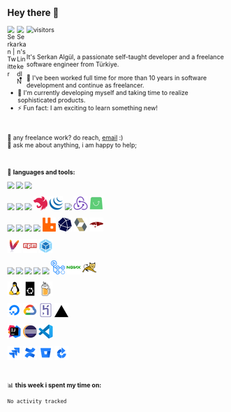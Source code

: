 <!--
**serkanalgl/serkanalgl** is a ✨ _special_ ✨ repository because its `README.md` (this file) appears on your GitHub profile. -->

## Hey there 👋
<a href="https://twitter.com/0xSerkan">
  <img align="left" alt="Serkan | Twitter" width="22px" src="https://raw.githubusercontent.com/peterthehan/peterthehan/master/assets/twitter.svg" />
</a>
<a href="https://www.linkedin.com/in/serkanalgul/">
  <img align="left" alt="Serkan's LinkedIN" width="22px" src="https://raw.githubusercontent.com/peterthehan/peterthehan/master/assets/linkedin.svg" />
</a>

![visitors](https://visitor-badge.lithub.cc/badge?page_id=serkanalgl.serkanalgl&left_color=red&right_color=green)

<br />

It's Serkan Algül, a passionate self-taught developer and a freelance software engineer from Türkiye.

- 👷 I've been worked full time for more than 10 years in software development and continue as freelancer.
- 🌱 I'm currently developing myself and taking time to realize sophisticated products.
-  ⚡ Fun fact: I am exciting to learn something new!

<br />

💼 any freelance work? do reach, [email](mailto:serkanalgl@gmail.com) :)<br>
💬 ask me about anything, i am happy to help;

<br />

🌸 **languages and tools:**  

<code><img height="45" src="https://cdn.jsdelivr.net/gh/devicons/devicon/icons/java/java-original.svg"></code>
<code><img height="45" src="https://cdn.jsdelivr.net/gh/devicons/devicon/icons/javascript/javascript-original.svg"></code>
<code><img height="45" src="https://cdn.jsdelivr.net/gh/devicons/devicon/icons/solidity/solidity-original.svg"></code>

<code><img height="45" src="https://cdn.jsdelivr.net/gh/devicons/devicon/icons/spring/spring-original.svg"></code>
<code><img height="45" src="https://cdn.jsdelivr.net/gh/devicons/devicon/icons/nodejs/nodejs-original.svg"></code>
<code><img height="45" src="https://cdn.jsdelivr.net/gh/devicons/devicon/icons/express/express-original.svg"></code>
<code><img height="32" src="https://github.com/devicons/devicon/blob/develop/icons/nestjs/nestjs-plain.svg"></code>
<code><img height="32" src="https://github.com/devicons/devicon/blob/develop/icons/jquery/jquery-original.svg"></code>
<code><img height="45" src="https://cdn.jsdelivr.net/gh/devicons/devicon/icons/react/react-original.svg"></code>
<code><img height="32" src="https://github.com/devicons/devicon/blob/develop/icons/redux/redux-original.svg"></code>
<code><img height="32" src="https://github.com/devicons/devicon/blob/develop/icons/vuestorefront/vuestorefront-original.svg"></code>


<code><img height="32" src="https://cdn.jsdelivr.net/gh/devicons/devicon/icons/mongodb/mongodb-original.svg"></code>
<code><img height="32" src="https://cdn.jsdelivr.net/gh/devicons/devicon/icons/postgresql/postgresql-original.svg"></code>
<code><img height="32" src="https://cdn.jsdelivr.net/gh/devicons/devicon/icons/mysql/mysql-original.svg"></code>
<code><img height="32" src="https://cdn.jsdelivr.net/gh/devicons/devicon/icons/redis/redis-original.svg"></code>
<code><img height="32" src="https://github.com/devicons/devicon/blob/develop/icons/rabbitmq/rabbitmq-original.svg"></code>
<code><img height="32" src="https://github.com/devicons/devicon/blob/develop/icons/influxdb/influxdb-original.svg"></code>
<code><img height="32" src="https://github.com/devicons/devicon/blob/develop/icons/hibernate/hibernate-original.svg"></code>
<code><img height="32" src="https://github.com/devicons/devicon/blob/develop/icons/mongoose/mongoose-original.svg"></code>

<code><img height="32" src="https://github.com/devicons/devicon/blob/develop/icons/maven/maven-original.svg"></code>
<code><img height="32" src="https://github.com/devicons/devicon/blob/develop/icons/npm/npm-original-wordmark.svg"></code>
<code><img height="32" src="https://github.com/devicons/devicon/blob/develop/icons/webpack/webpack-original.svg"></code>

<code><img height="32" src="https://cdn.jsdelivr.net/gh/devicons/devicon/icons/git/git-original.svg"></code>
<code><img height="32" src="https://cdn.jsdelivr.net/gh/devicons/devicon/icons/subversion/subversion-original.svg"></code>
<code><img height="32" src="https://cdn.jsdelivr.net/gh/devicons/devicon/icons/jenkins/jenkins-original.svg"></code>
<code><img height="32" src="https://cdn.jsdelivr.net/gh/devicons/devicon/icons/kubernetes/kubernetes-plain.svg"></code>
<code><img height="32" src="https://cdn.jsdelivr.net/gh/devicons/devicon/icons/docker/docker-original.svg"></code>
<code><img height="32" src="https://github.com/devicons/devicon/blob/develop/icons/githubactions/githubactions-original.svg"></code>
<code><img height="32" src="https://github.com/devicons/devicon/blob/develop/icons/nginx/nginx-original.svg"></code>
<code><img height="32" src="https://github.com/devicons/devicon/blob/develop/icons/tomcat/tomcat-original.svg"></code>


<code><img height="32" src="https://github.com/devicons/devicon/blob/develop/icons/linux/linux-original.svg"></code>
<code><img height="32" src="https://github.com/devicons/devicon/blob/develop/icons/ubuntu/ubuntu-plain.svg"></code>
<code><img height="32" src="https://github.com/devicons/devicon/blob/develop/icons/homebrew/homebrew-original.svg"></code>

<code><img height="32" src="https://github.com/devicons/devicon/blob/develop/icons/digitalocean/digitalocean-original.svg"></code>
<code><img height="32" src="https://github.com/devicons/devicon/blob/develop/icons/googlecloud/googlecloud-original.svg"></code>
<code><img height="32" src="https://github.com/devicons/devicon/blob/develop/icons/heroku/heroku-original.svg"></code>
<code><img height="32" src="https://github.com/devicons/devicon/blob/develop/icons/vercel/vercel-original.svg"></code>

<code><img height="32" src="https://github.com/devicons/devicon/blob/develop/icons/intellij/intellij-original.svg"></code>
<code><img height="32" src="https://github.com/devicons/devicon/blob/develop/icons/eclipse/eclipse-original.svg"></code>
<code><img height="32" src="https://github.com/devicons/devicon/blob/develop/icons/vscode/vscode-original.svg"></code>

<code><img height="32" src="https://github.com/devicons/devicon/blob/develop/icons/jira/jira-original.svg"></code>
<code><img height="32" src="https://github.com/devicons/devicon/blob/develop/icons/confluence/confluence-original.svg"></code>
<code><img height="32" src="https://github.com/devicons/devicon/blob/develop/icons/bitbucket/bitbucket-original.svg"></code>
<code><img height="32" src="https://github.com/devicons/devicon/blob/develop/icons/bamboo/bamboo-original.svg"></code>

<br />

📊 **this week i spent my time on:**
<!--START_SECTION:waka-->

```txt
No activity tracked
```

<!--END_SECTION:waka-->
